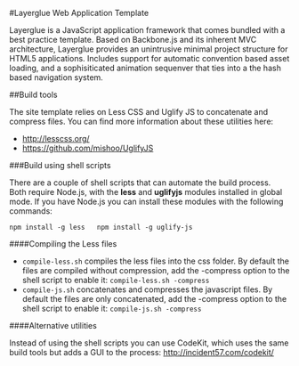 #Layerglue Web Application Template

Layerglue is a JavaScript application framework that comes bundled with a best practice template. Based on Backbone.js and its inherent MVC architecture, Layerglue provides an unintrusive minimal project structure for HTML5 applications. Includes support for automatic convention based asset loading, and a sophisiticated animation sequenver that ties into a the hash based navigation system.


##Build tools

The site template relies on Less CSS and Uglify JS to concatenate and compress files. You can find more information about these utilities here:

* http://lesscss.org/
* https://github.com/mishoo/UglifyJS

###Build using shell scripts

There are a couple of shell scripts that can automate the build process. Both require Node.js, with the __less__ and __uglifyjs__ modules installed in global mode. If you have Node.js you can install these modules with the following commands:

`npm install -g less  
npm install -g uglify-js`

####Compiling the Less files

* `compile-less.sh` compiles the less files into the css folder. By default the files are compiled without compression, add the -compress option to the shell script to enable it: `compile-less.sh -compress`
* `compile-js.sh` concatenates and compresses the javascript files. By default the files are only concatenated, add the -compress option to the shell script to enable it: `compile-js.sh -compress`

####Alternative utilities

Instead of using the shell scripts you can use CodeKit, which uses the same build tools but adds a GUI to the process: http://incident57.com/codekit/
